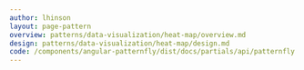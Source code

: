 ```yaml
---
author: lhinson
layout: page-pattern
overview: patterns/data-visualization/heat-map/overview.md
design: patterns/data-visualization/heat-map/design.md
code: /components/angular-patternfly/dist/docs/partials/api/patternfly.charts.directive.pfHeatMap.html
---
```

